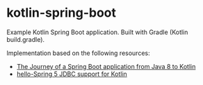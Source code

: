 # kotlin-spring-boot

Example Kotlin Spring Boot application. Built with Gradle (Kotlin build.gradle). 

Implementation based on the following resources:
- [The Journey of a Spring Boot application from Java 8 to Kotlin](http://engineering.pivotal.io/post/spring-boot-application-with-kotlin/)   
- [hello-Spring 5 JDBC support for Kotlin](https://hackernoon.com/spring-5-jdbc-support-for-kotlin-7cc31f4db4a5)



